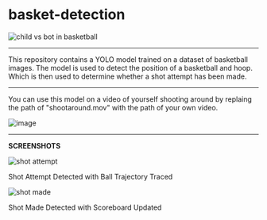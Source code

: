 # basket-detection
![child vs bot in basketball](https://github.com/ianmparker/basket-detection/assets/18231849/4aa94c81-fa3c-4e42-96bb-93e25cafea5e)

--------------------------------------------------

This repository contains a YOLO model trained on a dataset of basketball images. 
The model is used to detect the position of a basketball and hoop.
Which is then used to determine whether a shot attempt has been made. 

-------------------------------------------------
You can use this model on a video of yourself shooting around by replaing the path of "shootaround.mov" with the path of your own video. 

![image](https://github.com/ianmparker/basket-detection/assets/18231849/c8bdd6e5-11e9-437d-8c90-be8f244fe5c9)


----------------------------
**SCREENSHOTS**


![shot attempt](https://github.com/ianmparker/basket-detection/assets/18231849/7207e7af-b7b7-4fee-ba02-d2a023c8e0b5)

Shot Attempt Detected with Ball Trajectory Traced

![shot made](https://github.com/ianmparker/basket-detection/assets/18231849/18fcae1a-0c40-4cb9-b1ca-53171fcd9f60)

Shot Made Detected with Scoreboard Updated
